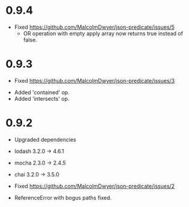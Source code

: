 # 0.9.4
* Fixed https://github.com/MalcolmDwyer/json-predicate/issues/5
  - OR operation with empty apply array now returns true instead of false.

# 0.9.3

* Fixed https://github.com/MalcolmDwyer/json-predicate/issues/3
 - Added 'contained' op.
 - Added 'intersects' op.



# 0.9.2
* Upgraded dependencies
 * lodash 3.2.0 -> 4.6.1
 * mocha 2.3.0 -> 2.4.5
 * chai 3.2.0 -> 3.5.0


* Fixed https://github.com/MalcolmDwyer/json-predicate/issues/2
 - ReferenceError with bogus paths fixed.
